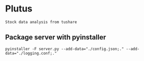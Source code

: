 # Plutus
    Stock data analysis from tushare

## Package server with pyinstaller
    pyinstaller -F server.py --add-data="./config.json;." --add-data="./logging.conf;."

